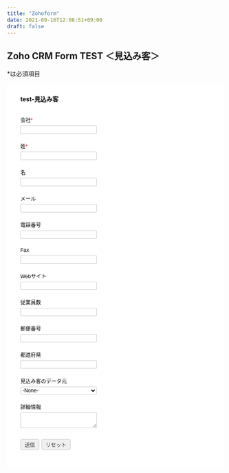 ```yaml
---
title: "Zohoform"
date: 2021-09-16T12:08:51+09:00
draft: false
---
```


## Zoho CRM Form TEST ＜見込み客＞
*は必須項目

<!-- Note :
   - You can modify the font style and form style to suit your website. 
   - Code lines with comments Do not remove this code are required for the form to work properly, make sure that you do not remove these lines of code. 
   - The Mandatory check script can modified as to suit your business needs. 
   - It is important that you test the modified form before going live.-->
<div id='crmWebToEntityForm' class='zcwf_lblLeft crmWebToEntityForm' style='background-color: white;color: black;max-width: 600px;'>
  <meta name='viewport' content='width=device-width, initial-scale=1.0'>
   <META HTTP-EQUIV ='content-type' CONTENT='text/html;charset=SHIFT-JIS'>
   <form action='https://crm.zoho.com/crm/WebToLeadForm' name=WebToLeads4955486000000494055 method='POST' onSubmit='javascript:document.charset="UTF-8"; return checkMandatory4955486000000494055()' accept-charset='UTF-8'>
 <input type='text' style='display:none;' name='xnQsjsdp' value='8de49719e6339a66cfb41ca745a51bd4f2358dbc718d4653fb4d1049cd2fc03c'></input> 
 <input type='hidden' name='zc_gad' id='zc_gad' value=''></input> 
 <input type='text' style='display:none;' name='xmIwtLD' value='33363f61c9e7cd4cbd2f97e574f95baddcd76e4026d99183de9dae3e5fba52b1'></input> 
 <input type='text'  style='display:none;' name='actionType' value='TGVhZHM='></input>
 <input type='text' style='display:none;' name='returnURL' value='https&#x3a;&#x2f;&#x2f;example.com' > </input>
	 <!-- Do not remove this code. -->
<style>
html,body{
	margin: 0px;
}
#crmWebToEntityForm.zcwf_lblLeft {
	width:100%;
	padding: 25px;
	margin: 0 auto;
	box-sizing: border-box;
}
#crmWebToEntityForm.zcwf_lblLeft * {
	box-sizing: border-box;
}
#crmWebToEntityForm{text-align: left;}
#crmWebToEntityForm * {
	direction: ltr;
}
.zcwf_lblLeft .zcwf_title {
	word-wrap: break-word;
	padding: 0px 6px 10px;
	font-weight: bold;
}
.zcwf_lblLeft .zcwf_col_fld input[type=text], .zcwf_lblLeft .zcwf_col_fld textarea {
	width: 60%;
	border: 1px solid #ccc !important;
	resize: vertical;
	border-radius: 2px;
	float: left;
}
.zcwf_lblLeft .zcwf_col_lab {
	width: 30%;
	word-break: break-word;
	padding: 0px 6px 0px;
	margin-right: 10px;
	margin-top: 5px;
	float: left;
	min-height: 1px;
}
.zcwf_lblLeft .zcwf_col_fld {
	float: left;
	width: 68%;
	padding: 0px 6px 0px;
	position: relative;
	margin-top: 5px;
}
.zcwf_lblLeft .zcwf_privacy{padding: 6px;}
.zcwf_lblLeft .wfrm_fld_dpNn{display: none;}
.dIB{display: inline-block;}
.zcwf_lblLeft .zcwf_col_fld_slt {
	width: 60%;
	border: 1px solid #ccc;
	background: #fff;
	border-radius: 4px;
	font-size: 12px;
	float: left;
	resize: vertical;
}
.zcwf_lblLeft .zcwf_row:after, .zcwf_lblLeft .zcwf_col_fld:after {
	content: '';
	display: table;
	clear: both;
}
.zcwf_lblLeft .zcwf_col_help {
	float: left;
	margin-left: 7px;
	font-size: 12px;
	max-width: 35%;
	word-break: break-word;
}
.zcwf_lblLeft .zcwf_help_icon {
	cursor: pointer;
	width: 16px;
	height: 16px;
	display: inline-block;
	background: #fff;
	border: 1px solid #ccc;
	color: #ccc;
	text-align: center;
	font-size: 11px;
	line-height: 16px;
	font-weight: bold;
	border-radius: 50%;
}
.zcwf_lblLeft .zcwf_row {margin: 15px 0px;}
.zcwf_lblLeft .formsubmit {
	margin-right: 5px;
	cursor: pointer;
	color: #333;
	font-size: 12px;
}
.zcwf_lblLeft .zcwf_privacy_txt {
	color: rgb(0, 0, 0);
	font-size: 12px;
	font-family: Arial;
	display: inline-block;
	vertical-align: top;
	color: #333;
	padding-top: 2px;
	margin-left: 6px;
}
.zcwf_lblLeft .zcwf_button {
	font-size: 12px;
	color: #333;
	border: 1px solid #ccc;
	padding: 3px 9px;
	border-radius: 4px;
	cursor: pointer;
	max-width: 120px;
	overflow: hidden;
	text-overflow: ellipsis;
	white-space: nowrap;
}
.zcwf_lblLeft .zcwf_tooltip_over{
	position: relative;
}
.zcwf_lblLeft .zcwf_tooltip_ctn{
	position: absolute;
	background: #dedede;
	padding: 3px 6px;
	top: 3px;
	border-radius: 4px;word-break: break-all;
	min-width: 50px;
	max-width: 150px;
	color: #333;
}
.zcwf_lblLeft .zcwf_ckbox{
	float: left;
}
.zcwf_lblLeft .zcwf_file{
	width: 55%;
	box-sizing: border-box;
	float: left;
}
.clearB:after{
	content:'';
	display: block;
	clear: both;
}
@media all and (max-width: 600px) {
	.zcwf_lblLeft .zcwf_col_lab, .zcwf_lblLeft .zcwf_col_fld {
		width: auto;
		float: none !important;
	}
	.zcwf_lblLeft .zcwf_col_help {width: 40%;}
}
</style>
<div class='zcwf_title' style='max-width: 600px;color: black;'>test-&#x898b;&#x8fbc;&#x307f;&#x5ba2;</div>
<div class='zcwf_row'><div class='zcwf_col_lab' style='font-size:12px; font-family: Arial;'><label for='Company'>会社<span style='color:red;'>*</span></label></div><div class='zcwf_col_fld'><input type='text' id='Company' name='Company' maxlength='100'></input><div class='zcwf_col_help'></div></div></div>
<div class='zcwf_row'><div class='zcwf_col_lab' style='font-size:12px; font-family: Arial;'><label for='Last_Name'>&#x59d3;<span style='color:red;'>*</span></label></div><div class='zcwf_col_fld'><input type='text' id='Last_Name' name='Last Name' maxlength='80'></input><div class='zcwf_col_help'></div></div></div>
<div class='zcwf_row'><div class='zcwf_col_lab' style='font-size:12px; font-family: Arial;'><label for='First_Name'>&#x540d;</label></div><div class='zcwf_col_fld'><input type='text' id='First_Name' name='First Name' maxlength='40'></input><div class='zcwf_col_help'></div></div></div>
<div class='zcwf_row'><div class='zcwf_col_lab' style='font-size:12px; font-family: Arial;'><label for='Email'>&#x30e1;&#x30fc;&#x30eb;</label></div><div class='zcwf_col_fld'><input type='text' ftype='email' id='Email' name='Email' maxlength='100'></input><div class='zcwf_col_help'></div></div></div>
<div class='zcwf_row'><div class='zcwf_col_lab' style='font-size:12px; font-family: Arial;'><label for='Phone'>&#x96fb;&#x8a71;&#x756a;&#x53f7;</label></div><div class='zcwf_col_fld'><input type='text' id='Phone' name='Phone' maxlength='30'></input><div class='zcwf_col_help'></div></div></div>
<div class='zcwf_row'><div class='zcwf_col_lab' style='font-size:12px; font-family: Arial;'><label for='Fax'>Fax</label></div><div class='zcwf_col_fld'><input type='text' id='Fax' name='Fax' maxlength='30'></input><div class='zcwf_col_help'></div></div></div>
<div class='zcwf_row'><div class='zcwf_col_lab' style='font-size:12px; font-family: Arial;'><label for='Website'>Web&#x30b5;&#x30a4;&#x30c8;</label></div><div class='zcwf_col_fld'><input type='text' id='Website' name='Website' maxlength='255'></input><div class='zcwf_col_help'></div></div></div>
<div class='zcwf_row'><div class='zcwf_col_lab' style='font-size:12px; font-family: Arial;'><label for='No_of_Employees'>&#x5f93;&#x696d;&#x54e1;&#x6570;</label></div><div class='zcwf_col_fld'><input type='text' id='No_of_Employees' name='No of Employees' maxlength='9'></input><div class='zcwf_col_help'></div></div></div>
<div class='zcwf_row'><div class='zcwf_col_lab' style='font-size:12px; font-family: Arial;'><label for='Zip_Code'>&#x90f5;&#x4fbf;&#x756a;&#x53f7;</label></div><div class='zcwf_col_fld'><input type='text' id='Zip_Code' name='Zip Code' maxlength='30'></input><div class='zcwf_col_help'></div></div></div>
<div class='zcwf_row'><div class='zcwf_col_lab' style='font-size:12px; font-family: Arial;'><label for='State'>&#x90fd;&#x9053;&#x5e9c;&#x770c;</label></div><div class='zcwf_col_fld'><input type='text' id='State' name='State' maxlength='100'></input><div class='zcwf_col_help'></div></div></div>
<div class='zcwf_row'><div class='zcwf_col_lab' style='font-size:12px; font-family: Arial;'><label for='Lead_Source'>&#x898b;&#x8fbc;&#x307f;&#x5ba2;&#x306e;&#x30c7;&#x30fc;&#x30bf;&#x5143;</label></div><div class='zcwf_col_fld'><select class='zcwf_col_fld_slt' id='Lead_Source' name='Lead Source'  >
			<option value='-None-'>-None-</option>
			<option value='&#x5e83;&#x544a;'>&#x5e83;&#x544a;</option>
			<option value='&#x96fb;&#x8a71;&#x55b6;&#x696d;&#xff08;&#x30b3;&#x30fc;&#x30eb;&#x30c9;&#x30b3;&#x30fc;&#x30eb;&#xff09;'>&#x96fb;&#x8a71;&#x55b6;&#x696d;&#xff08;&#x30b3;&#x30fc;&#x30eb;&#x30c9;&#x30b3;&#x30fc;&#x30eb;&#xff09;</option>
			<option value='&#x793e;&#x54e1;&#x304b;&#x3089;&#x306e;&#x7d39;&#x4ecb;'>&#x793e;&#x54e1;&#x304b;&#x3089;&#x306e;&#x7d39;&#x4ecb;</option>
			<option value='&#x5916;&#x90e8;&#x304b;&#x3089;&#x306e;&#x7d39;&#x4ecb;'>&#x5916;&#x90e8;&#x304b;&#x3089;&#x306e;&#x7d39;&#x4ecb;</option>
			<option value='&#x30aa;&#x30f3;&#x30e9;&#x30a4;&#x30f3;&#x30b7;&#x30e7;&#x30c3;&#x30d7;'>&#x30aa;&#x30f3;&#x30e9;&#x30a4;&#x30f3;&#x30b7;&#x30e7;&#x30c3;&#x30d7;</option>
			<option value='Twitter'>Twitter</option>
			<option value='Facebook'>Facebook</option>
			<option value='&#x30d1;&#x30fc;&#x30c8;&#x30ca;&#x30fc;'>&#x30d1;&#x30fc;&#x30c8;&#x30ca;&#x30fc;</option>
			<option value='Google&#x2b;'>Google&#x2b;</option>
			<option value='&#x5e83;&#x5831;&#x6d3b;&#x52d5;'>&#x5e83;&#x5831;&#x6d3b;&#x52d5;</option>
			<option value='&#x55b6;&#x696d;&#x30e1;&#x30fc;&#x30eb;'>&#x55b6;&#x696d;&#x30e1;&#x30fc;&#x30eb;</option>
			<option value='&#x30d1;&#x30fc;&#x30c8;&#x30ca;&#x30fc;&#x30bb;&#x30df;&#x30ca;&#x30fc;'>&#x30d1;&#x30fc;&#x30c8;&#x30ca;&#x30fc;&#x30bb;&#x30df;&#x30ca;&#x30fc;</option>
			<option value='&#x793e;&#x5185;&#x30bb;&#x30df;&#x30ca;&#x30fc;'>&#x793e;&#x5185;&#x30bb;&#x30df;&#x30ca;&#x30fc;</option>
			<option value='&#x5c55;&#x793a;&#x4f1a;'>&#x5c55;&#x793a;&#x4f1a;</option>
			<option value='Web&#x304b;&#x3089;&#x306e;&#x30c0;&#x30a6;&#x30f3;&#x30ed;&#x30fc;&#x30c9;'>Web&#x304b;&#x3089;&#x306e;&#x30c0;&#x30a6;&#x30f3;&#x30ed;&#x30fc;&#x30c9;</option>
			<option value='Web&#x691c;&#x7d22;'>Web&#x691c;&#x7d22;</option>
			<option value='&#x30c1;&#x30e3;&#x30c3;&#x30c8;'>&#x30c1;&#x30e3;&#x30c3;&#x30c8;</option>
		</select><div class='zcwf_col_help'></div></div></div>
<div class='zcwf_row'><div class='zcwf_col_lab' style='font-size:12px; font-family: Arial;'><label for='Description'>&#x8a73;&#x7d30;&#x60c5;&#x5831;</label></div><div class='zcwf_col_fld'><textarea id='Description' name='Description'></textarea><div class='zcwf_col_help'></div></div></div><div class='zcwf_row'><div class='zcwf_col_lab'></div><div class='zcwf_col_fld'><input type='submit' id='formsubmit' class='formsubmit zcwf_button' value='&#x9001;&#x4fe1;' title='&#x9001;&#x4fe1;'><input type='reset' class='zcwf_button' name='reset' value='&#x30ea;&#x30bb;&#x30c3;&#x30c8;' title='&#x30ea;&#x30bb;&#x30c3;&#x30c8;'></div></div>
	<script>
	function validateEmail4955486000000494055()
	{
		var form = document.forms['WebToLeads4955486000000494055'];
		var emailFld = form.querySelectorAll('[ftype=email]');
		var i;
		for (i = 0; i < emailFld.length; i++)
		{
			var emailVal = emailFld[i].value;
			if((emailVal.replace(/^\s+|\s+$/g, '')).length!=0 )
			{
				var atpos=emailVal.indexOf('@');
				var dotpos=emailVal.lastIndexOf('.');
				if (atpos<1 || dotpos<atpos+2 || dotpos+2>=emailVal.length)
				{
					alert('有効なメールアドレスを入力してください ');
					emailFld[i].focus();
					return false;
				}
			}
		}
		return true;
	}

 	  function checkMandatory4955486000000494055() {
		var mndFileds = new Array('Company','Last Name');
		var fldLangVal = new Array('\u4F1A\u793E','\u59D3');
		for(i=0;i<mndFileds.length;i++) {
		  var fieldObj=document.forms['WebToLeads4955486000000494055'][mndFileds[i]];
		  if(fieldObj) {
			if (((fieldObj.value).replace(/^\s+|\s+$/g, '')).length==0) {
			 if(fieldObj.type =='file')
				{ 
				 alert('アップロードするファイルを選択してください'); 
				 fieldObj.focus(); 
				 return false;
				} 
			alert(fldLangVal[i] +' を入力してください。'); 
   	   	  	  fieldObj.focus();
   	   	  	  return false;
			}  else if(fieldObj.nodeName=='SELECT') {
  	   	   	 if(fieldObj.options[fieldObj.selectedIndex].value=='-None-') {
				alert(fldLangVal[i] +' を入力してください。'); 
				fieldObj.focus();
				return false;
			   }
			} else if(fieldObj.type =='checkbox'){
 	 	 	 if(fieldObj.checked == false){
				alert('Please accept  '+fldLangVal[i]);
				fieldObj.focus();
				return false;
			   } 
			 } 
			 try {
			     if(fieldObj.name == 'Last Name') {
				name = fieldObj.value;
 	 	 	    }
			} catch (e) {}
		    }
		}
		if(!validateEmail4955486000000494055()){return false;}
		document.querySelector('.crmWebToEntityForm .formsubmit').setAttribute('disabled', true);
	}

function tooltipShow4955486000000494055(el){
	var tooltip = el.nextElementSibling;
	var tooltipDisplay = tooltip.style.display;
	if(tooltipDisplay == 'none'){
		var allTooltip = document.getElementsByClassName('zcwf_tooltip_over');
		for(i=0; i<allTooltip.length; i++){
			allTooltip[i].style.display='none';
		}
		tooltip.style.display = 'block';
	}else{
		tooltip.style.display='none';
	}
}
</script>
	<!-- Do not remove this --- Analytics Tracking code starts --><script id='wf_anal' src='https://crm.zohopublic.com/crm/WebFormAnalyticsServeServlet?rid=33363f61c9e7cd4cbd2f97e574f95baddcd76e4026d99183de9dae3e5fba52b1gid8de49719e6339a66cfb41ca745a51bd4f2358dbc718d4653fb4d1049cd2fc03cgid885e3c1045bd9bdcc91bdf30f82b5696gid14f4ec16431e0686150daa43f3210513'></script><!-- Do not remove this --- Analytics Tracking code ends. --></form>
</div>
